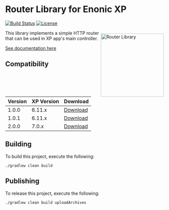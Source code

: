 Router Library for Enonic XP
============================

[![Build Status](https://travis-ci.org/enonic/lib-router.svg?branch=master)](https://travis-ci.org/enonic/lib-router)
[![License](https://img.shields.io/github/license/enonic/lib-router.svg)](http://www.apache.org/licenses/LICENSE-2.0.html)

<img align="right" style="margin-top:10px;" alt="Router Library" src="https://rawgithub.com/enonic/lib-router/master/lib-router-icon.svg" width="200">

This library implements a simple HTTP router that can be used in XP app's main controller.

[See documentation here](https://github.com/enonic/lib-router/blob/master/docs/index.adoc)

## Compatibility

| Version | XP Version  | Download |
|---------|-------------| -------- |
| 1.0.0   | 6.11.x      | [Download](http://repo.enonic.com/public/com/enonic/lib/lib-router/1.0.0/lib-router-1.0.0.jar) |
| 1.0.1   | 6.11.x      | [Download](http://repo.enonic.com/public/com/enonic/lib/lib-router/1.0.1/lib-router-1.0.1.jar) |
| 2.0.0   | 7.0.x       | [Download](http://repo.enonic.com/public/com/enonic/lib/lib-router/2.0.0/lib-router-2.0.0.jar) |

## Building

To build this project, execute the following:

```
./gradlew clean build
```

## Publishing

To release this project, execute the following:

```
./gradlew clean build uploadArchives
```
